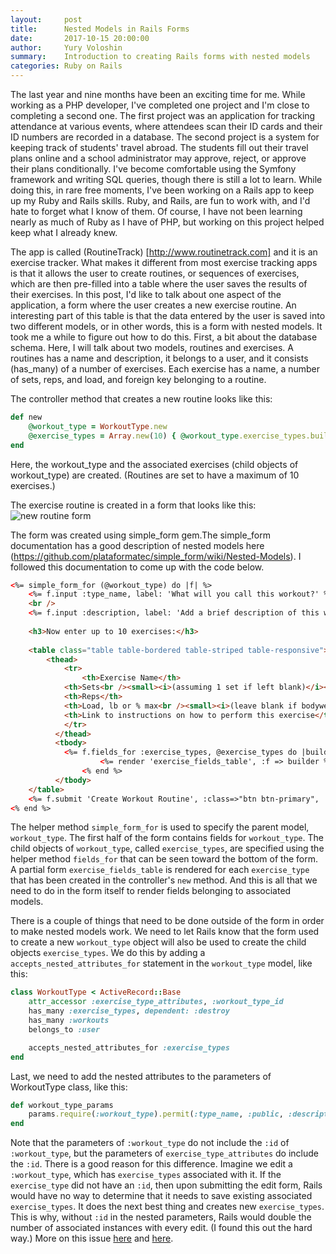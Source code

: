 ```yaml
---
layout:     post
title:      Nested Models in Rails Forms
date:       2017-10-15 20:00:00
author:     Yury Voloshin
summary:    Introduction to creating Rails forms with nested models
categories: Ruby on Rails
---
```

The last year and nine months have been an exciting time for me. While working as a PHP developer, I've completed one project and I'm close to completing a second one. The first project was an application for tracking attendance at various events, where attendees scan their ID cards and their ID numbers are recorded in a database. The second project is a system for keeping track of students' travel abroad. The students fill out their travel plans online and a school administrator may approve, reject, or approve their plans conditionally. I've become comfortable using the Symfony framework and writing SQL queries, though there is still a lot to learn. While doing this, in rare free moments, I've been working on a Rails app to keep up my Ruby and Rails skills. Ruby, and Rails, are fun to work with, and I'd hate to forget what I know of them. Of course, I have not been learning nearly as much of Ruby as I have of PHP, but working on this project helped keep what I already knew.  

The app is called (RoutineTrack) [http://www.routinetrack.com] and it is an exercise tracker. What makes it different from most exercise tracking apps is that it allows the user to create routines, or sequences of exercises, which are then pre-filled into a table where the user saves the results of their exercises. In this post, I'd like to talk about one aspect of the application, a form where the user creates a new exercise routine. An interesting part of this table is that the data entered by the user is saved into two different models, or in other words, this is a form with nested models. It took me a while to figure out how to do this. First, a bit about the database schema. Here, I will talk about two models, routines and exercises. A routines has a name and description, it belongs to a user, and it consists (has_many) of a number of exercises. Each exercise has a name, a number of sets, reps, and load, and foreign key belonging to a routine. 

The controller method that creates a new routine looks like this:

```ruby
def new
	@workout_type = WorkoutType.new
	@exercise_types = Array.new(10) { @workout_type.exercise_types.build }
end
```

Here, the workout_type and the associated exercises (child objects of workout_type) are created. (Routines are set to have a maximum of 10 exercises.)

The exercise routine is created in a form that looks like this:
![new routine form](https://imgur.com/7NC3on0)

The form was created using simple_form gem.The simple_form documentation has a good description of nested models here (https://github.com/plataformatec/simple_form/wiki/Nested-Models). I followed this documentation to come up with the code below. 

```html
<%= simple_form_for (@workout_type) do |f| %>
	<%= f.input :type_name, label: 'What will you call this workout?' %>
	<br />
	<%= f.input :description, label: 'Add a brief description of this workout.', input_html: { class: 'mceEditor' } %>
	
	<h3>Now enter up to 10 exercises:</h3> 
	  
	<table class="table table-bordered table-striped table-responsive">
		<thead>
		    <tr>
		    	<th>Exercise Name</th>
			<th>Sets<br /><small><i>(assuming 1 set if left blank)</i></small></th>
		 	<th>Reps</th>
		  	<th>Load, lb or % max<br /><small><i>(leave blank if bodyweight)</i></small></th>
		  	<th>Link to instructions on how to perform this exercise</th>
		    </tr>
		  </thead>
		  <tbody>
		  	<%= f.fields_for :exercise_types, @exercise_types do |builder| %>
		      		<%= render 'exercise_fields_table', :f => builder %>
		    	<% end %>
		  </tbody>
	</table>
	<%= f.submit 'Create Workout Routine', :class=>"btn btn-primary", :id=>"routine_submit" %>
<% end %>
```

The helper method `simple_form_for` is used to specify the parent model, `workout_type`. The first half of the form contains fields for `workout_type`. The child objects of `workout_type`, called `exercise_types`, are specified using the helper method `fields_for` that can be seen toward the bottom of the form. A partial form `exercise_fields_table` is rendered for each `exercise_type` that has been created in the controller's `new` method. And this is all that we need to do in the form itself to render fields belonging to associated models. 

There is a couple of things that need to be done outside of the form in order to make nested models work. We need to let Rails know that the form used to create a new `workout_type` object will also be used to create the child objects `exercise_types`. We do this by adding a `accepts_nested_attributes_for` statement in the `workout_type` model, like this:

```ruby
class WorkoutType < ActiveRecord::Base
	attr_accessor :exercise_type_attributes, :workout_type_id
	has_many :exercise_types, dependent: :destroy
	has_many :workouts
	belongs_to :user

	accepts_nested_attributes_for :exercise_types
end
```

Last, we need to add the nested attributes to the parameters of WorkoutType class, like this:

```ruby
def workout_type_params
	params.require(:workout_type).permit(:type_name, :public, :description, exercise_types_attributes: [:id, :name, :sets, :reps, :load, :url])
end
```

Note that the parameters of `:workout_type` do not include the `:id` of `:workout_type`, but the parameters of `exercise_type_attributes` do include the `:id`. There is a good reason for this difference. Imagine we edit a `:workout_type`, which has `exercise_types` associated with it. If the `exercise_type` did not have an `:id`, then upon submitting the edit form, Rails would have no way to determine that it needs to save existing associated `exercise_types`. It does the next best thing and creates new `exercise_types`. This is why, without `:id` in the nested parameters, Rails would double the number of associated instances with every edit. (I found this out the hard way.) More on this issue [here](https://stackoverflow.com/questions/18946479/ror-nested-attributes-produces-duplicates-when-edit) and [here](https://github.com/activeadmin/activeadmin/issues/2994).
